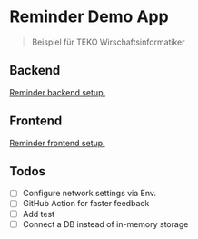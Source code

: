 # Reminder Demo App

> Beispiel für TEKO Wirschaftsinformatiker 

## Backend

[Reminder backend setup.](./backend/README.md)

## Frontend

[Reminder frontend setup.](./frontend/README.md)

## Todos

- [ ] Configure network settings via Env.
- [ ] GitHub Action for faster feedback
- [ ] Add test
- [ ] Connect a DB instead of in-memory storage